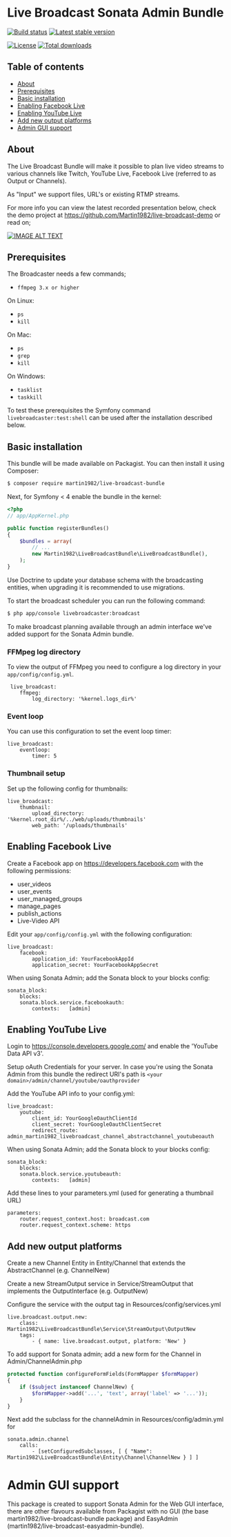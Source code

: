 # Live Broadcast Sonata Admin Bundle

[![Build status](https://github.com/martin1982/live-broadcast-sonata-admin-bundle/workflows/Static%20analysis%20of%20live-broadcast-sonata-admin-bundle/badge.svg)](https://github.com/martin1982/live-broadcast-sonata-admin-bundle/workflows/Static%20analysis%20of%20live-broadcast-sonata-admin-bundle/badge.svg)
[![Latest stable version](https://poser.pugx.org/martin1982/live-broadcast-sonata-admin-bundle/v/stable)](https://packagist.org/packages/martin1982/live-broadcast-sonata-admin-bundle)

[![License](https://poser.pugx.org/martin1982/live-broadcast-sonata-admin-bundle/license)](https://packagist.org/packages/martin1982/live-broadcast-sonata-admin-bundle)
[![Total downloads](https://poser.pugx.org/martin1982/live-broadcast-sonata-admin-bundle/downloads)](https://packagist.org/packages/martin1982/live-broadcast-sonata-admin-bundle)

## Table of contents

- [About](#about)
- [Prerequisites](#prerequisites)
- [Basic installation](#basic-installation)
- [Enabling Facebook Live](#enabling-facebook-live)
- [Enabling YouTube Live](#enabling-youtube-live)
- [Add new output platforms](#add-new-output-platforms)
- [Admin GUI support](#admin-gui-support)

## About

The Live Broadcast Bundle will make it possible to plan live video streams to
various channels like Twitch, YouTube Live, Facebook Live (referred to as Output or Channels). 

As "Input" we support files, URL's or existing RTMP streams.

For more info you can view the latest recorded presentation below, check the demo project at https://github.com/Martin1982/live-broadcast-demo or read on;

[![IMAGE ALT TEXT](http://img.youtube.com/vi/axutXblArhM/0.jpg)](http://www.youtube.com/watch?v=axutXblArhM "High quality live broadcasting with PHP by @Martin1982 at @PHPamersfoort")

## Prerequisites

The Broadcaster needs a few commands;

* `ffmpeg 3.x or higher`

On Linux:
* `ps`
* `kill`

On Mac:
* `ps`
* `grep`
* `kill`

On Windows:
* `tasklist`
* `taskkill`

To test these prerequisites the Symfony command `livebroadcaster:test:shell` can be used after the installation described below.

## Basic installation

This bundle will be made available on Packagist. You can then install it using Composer:

```bash
$ composer require martin1982/live-broadcast-bundle
```

Next, for Symfony \< 4 enable the bundle in the kernel:

``` php
<?php
// app/AppKernel.php

public function registerBundles()
{
    $bundles = array(
        // ...
        new Martin1982\LiveBroadcastBundle\LiveBroadcastBundle(),
    );
}
```

Use Doctrine to update your database schema with the broadcasting entities, when upgrading it is recommended to use migrations.

To start the broadcast scheduler you can run the following command:

```bash
$ php app/console livebroadcaster:broadcast
```

To make broadcast planning available through an admin interface we've added support for the Sonata Admin bundle.

### FFMpeg log directory
To view the output of FFMpeg you need to configure a log directory in your `app/config/config.yml`.
 
     live_broadcast:
        ffmpeg:
            log_directory: '%kernel.logs_dir%'

### Event loop
You can use this configuration to set the event loop timer:

    live_broadcast:
        eventloop:
            timer: 5

### Thumbnail setup
Set up the following config for thumbnails:
    
    live_broadcast:
        thumbnail:
            upload_directory: '%kernel.root_dir%/../web/uploads/thumbnails'
            web_path: '/uploads/thumbnails'

## Enabling Facebook Live
Create a Facebook app on https://developers.facebook.com with the following permissions:

- user_videos
- user_events
- user_managed_groups
- manage_pages
- publish_actions
- Live-Video API

Edit your `app/config/config.yml` with the following configuration:

    live_broadcast:
        facebook:
            application_id: YourFacebookAppId
            application_secret: YourFacebookAppSecret

When using Sonata Admin; add the Sonata block to your blocks config:

    sonata_block:
        blocks:
        sonata.block.service.facebookauth:
            contexts:   [admin]

## Enabling YouTube Live

Login to https://console.developers.google.com/ and enable the 'YouTube Data API v3'.

Setup oAuth Credentials for your server. In case you're using the Sonata Admin from this
bundle the redirect URI's path is `<your domain>/admin/channel/youtube/oauthprovider`

Add the YouTube API info to your config.yml:

    live_broadcast:
        youtube:
            client_id: YourGoogleOauthClientId
            client_secret: YourGoogleOauthClientSecret
            redirect_route: admin_martin1982_livebroadcast_channel_abstractchannel_youtubeoauth

 
When using Sonata Admin; add the Sonata block to your blocks config:

    sonata_block:
        blocks:
        sonata.block.service.youtubeauth:
            contexts:   [admin]
             
Add these lines to your parameters.yml (used for generating a thumbnail URL)

    parameters:
        router.request_context.host: broadcast.com
        router.request_context.scheme: https
    
## Add new output platforms

Create a new Channel Entity in Entity/Channel that extends the AbstractChannel (e.g. ChannelNew)

Create a new StreamOutput service in Service/StreamOutput that implements the OutputInterface (e.g. OutputNew)

Configure the service with the output tag in Resources/config/services.yml

    live.broadcast.output.new:
        class: Martin1982\LiveBroadcastBundle\Service\StreamOutput\OutputNew
        tags:
            - { name: live.broadcast.output, platform: 'New' }

To add support for Sonata admin; add a new form for the Channel in Admin/ChannelAdmin.php

``` php
protected function configureFormFields(FormMapper $formMapper)
{
    if ($subject instanceof ChannelNew) {
        $formMapper->add('...', 'text', array('label' => '...'));
    }
}
```

Next add the subclass for the channelAdmin in Resources/config/admin.yml for 

    sonata.admin.channel
        calls:
            - [setConfiguredSubclasses, [ { "Name": Martin1982\LiveBroadcastBundle\Entity\Channel\ChannelNew } ] ]

# Admin GUI support

This package is created to support Sonata Admin for the Web GUI interface, there are other flavours available from
Packagist with no GUI (the base martin1982/live-broadcast-bundle package) and EasyAdmin (martin1982/live-broadcast-easyadmin-bundle). 